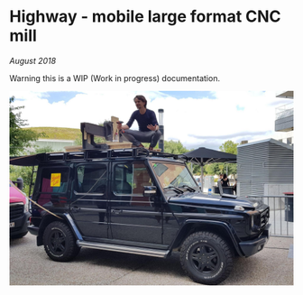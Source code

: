 # Highway - mobile large format CNC mill
*August 2018*

Warning this is a WIP (Work in progress) documentation.

![](./img/highwayfab14.jpg)


